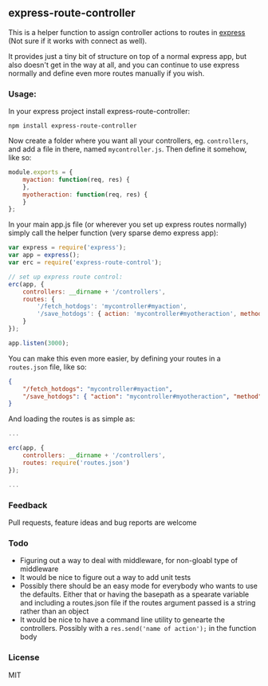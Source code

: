 ## express-route-controller

This is a helper function to assign controller actions to routes
in [express](http://expressjs.com/) (Not sure if it works with connect as well).

It provides just a tiny bit of structure on top of a normal express app, but also
doesn't get in the way at all, and you can continue to use express normally and
define even more routes manually if you wish.

### Usage:

In your express project install express-route-controller:

```
npm install express-route-controller
```

Now create a folder where you want all your controllers, eg. `controllers`, and add a file in there,
named `mycontroller.js`. Then define it somehow, like so:

```javascript
module.exports = {
    myaction: function(req, res) {
    },
    myotheraction: function(req, res) {
    }
};
```

In your main app.js file (or wherever you set up express routes normally) simply call the helper
function (very sparse demo express app):

```javascript
var express = require('express');
var app = express();
var erc = require('express-route-control');

// set up express route control:
erc(app, {
    controllers: __dirname + '/controllers',
    routes: {
        '/fetch_hotdogs': 'mycontroller#myaction',
        '/save_hotdogs': { action: 'mycontroller#myotheraction', method: 'post' }
    }
});

app.listen(3000);
```

You can make this even more easier, by defining your routes in a `routes.json` file, like so:
```json
{
    "/fetch_hotdogs": "mycontroller#myaction",
    "/save_hotdogs": { "action": "mycontroller#myotheraction", "method": "post" }
}
```

And loading the routes is as simple as:

```javascript
...

erc(app, {
    controllers: __dirname + '/controllers',
    routes: require('routes.json')
});

...
```

### Feedback

Pull requests, feature ideas and bug reports are welcome

### Todo

- Figuring out a way to deal with middleware, for non-gloabl type of middleware
- It would be nice to figure out a way to add unit tests
- Possibly there should be an easy mode for everybody who wants to use the defaults. Either that
  or having the basepath as a spearate variable and including a routes.json file if the routes argument
  passed is a string rather than an object
- It would be nice to have a command line utility to genearte the controllers. Possibly with a
  `res.send('name of action');` in the function body

### License

MIT


